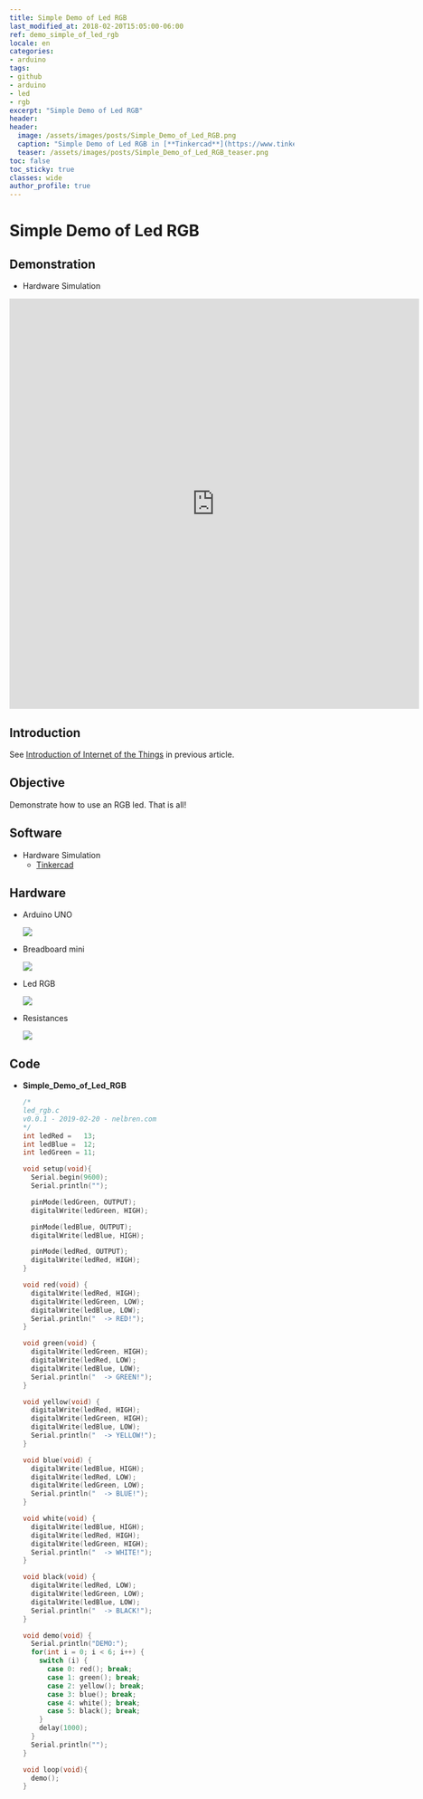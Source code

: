 ```yaml
---
title: Simple Demo of Led RGB
last_modified_at: 2018-02-20T15:05:00-06:00
ref: demo_simple_of_led_rgb
locale: en
categories:
- arduino
tags:
- github
- arduino
- led
- rgb
excerpt: "Simple Demo of Led RGB"
header:
header:
  image: /assets/images/posts/Simple_Demo_of_Led_RGB.png
  caption: "Simple Demo of Led RGB in [**Tinkercad**](https://www.tinkercad.com/things/bZejppULsEL-simpledemoofledrgb)"  
  teaser: /assets/images/posts/Simple_Demo_of_Led_RGB_teaser.png
toc: false
toc_sticky: true
classes: wide
author_profile: true
---
```


# Simple Demo of Led RGB

## <i class="fa fa-eye" aria-hidden="true"></i> Demonstration
  
  - <i class="fas fa-draw-polygon"></i> Hardware Simulation
<iframe width="725" height="725" src="https://www.tinkercad.com/embed/bZejppULsEL?editbtn=1" frameborder="0" marginwidth="0" marginheight="0" scrolling="no"></iframe>  

## <i class="fa fa-info-circle" aria-hidden="true"></i> Introduction

See [Introduction of Internet of the Things](/en/arduino/Display_on_Arduino_of_SIB) in previous article.

## <i class="fas fa-bullseye"></i> Objective

Demonstrate how to use an RGB led. That is all!

## <i class="fas fa-save"></i> Software

- <i class="fas fa-draw-polygon"></i> Hardware Simulation
  - <i class="fas fa-external-link-alt"></i> [Tinkercad](https://www.tinkercad.com/)

## <i class="fas fa-microchip"></i> Hardware

- <i class="fas fa-check"></i> Arduino UNO

  ![](/assets/images/posts/ArduinoUNO_bb.png)

- <i class="fas fa-check"></i> Breadboard mini

  ![](/assets/images/posts/breadboard_mini.png)

- <i class="fas fa-check"></i> Led RGB
  
  ![](/assets/images/posts/led_rgb.png)

- <i class="fas fa-check"></i> Resistances

  ![](/assets/images/posts/resistor.png)

## <i class="fas fa-code"></i> Code

  - <i class="fas fa-code"></i> **Simple_Demo_of_Led_RGB**

    ```c
    /*
    led_rgb.c 
    v0.0.1 - 2019-02-20 - nelbren.com
    */ 
    int ledRed =   13;
    int ledBlue =  12;
    int ledGreen = 11;

    void setup(void){
      Serial.begin(9600);
      Serial.println("");
    
      pinMode(ledGreen, OUTPUT);
      digitalWrite(ledGreen, HIGH);

      pinMode(ledBlue, OUTPUT);
      digitalWrite(ledBlue, HIGH);

      pinMode(ledRed, OUTPUT);
      digitalWrite(ledRed, HIGH);
    }

    void red(void) {
      digitalWrite(ledRed, HIGH);
      digitalWrite(ledGreen, LOW);
      digitalWrite(ledBlue, LOW);
      Serial.println("  -> RED!");
    }

    void green(void) {
      digitalWrite(ledGreen, HIGH);
      digitalWrite(ledRed, LOW);
      digitalWrite(ledBlue, LOW);
      Serial.println("  -> GREEN!");
    }

    void yellow(void) {
      digitalWrite(ledRed, HIGH);
      digitalWrite(ledGreen, HIGH);
      digitalWrite(ledBlue, LOW);
      Serial.println("  -> YELLOW!");
    }

    void blue(void) {
      digitalWrite(ledBlue, HIGH);
      digitalWrite(ledRed, LOW);
      digitalWrite(ledGreen, LOW);
      Serial.println("  -> BLUE!");
    }

    void white(void) {
      digitalWrite(ledBlue, HIGH);
      digitalWrite(ledRed, HIGH);
      digitalWrite(ledGreen, HIGH);  
      Serial.println("  -> WHITE!");
    }

    void black(void) {
      digitalWrite(ledRed, LOW);
      digitalWrite(ledGreen, LOW);
      digitalWrite(ledBlue, LOW);
      Serial.println("  -> BLACK!");
    }

    void demo(void) {
      Serial.println("DEMO:");
      for(int i = 0; i < 6; i++) {
        switch (i) {
          case 0: red(); break;
          case 1: green(); break;
          case 2: yellow(); break;
          case 3: blue(); break;
          case 4: white(); break;
          case 5: black(); break;
        }
        delay(1000);
      }
      Serial.println("");
    }

    void loop(void){
      demo();
    }
    ```
